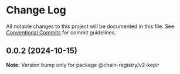 # Change Log

All notable changes to this project will be documented in this file.
See [Conventional Commits](https://conventionalcommits.org) for commit guidelines.

## 0.0.2 (2024-10-15)

**Note:** Version bump only for package @chain-registry/v2-keplr
